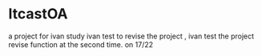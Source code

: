 # ItcastOA
a project for ivan study
ivan test to revise the project ,
ivan test the project revise function at the second time. on 17/22
